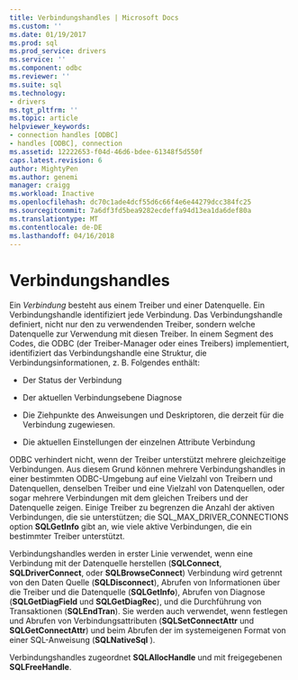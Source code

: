 ```yaml
---
title: Verbindungshandles | Microsoft Docs
ms.custom: ''
ms.date: 01/19/2017
ms.prod: sql
ms.prod_service: drivers
ms.service: ''
ms.component: odbc
ms.reviewer: ''
ms.suite: sql
ms.technology:
- drivers
ms.tgt_pltfrm: ''
ms.topic: article
helpviewer_keywords:
- connection handles [ODBC]
- handles [ODBC], connection
ms.assetid: 12222653-f04d-46d6-bdee-61348f5d550f
caps.latest.revision: 6
author: MightyPen
ms.author: genemi
manager: craigg
ms.workload: Inactive
ms.openlocfilehash: dc70c1ade4dcf55d6c66f4e6e44279dcc384fc25
ms.sourcegitcommit: 7a6df3fd5bea9282ecdeffa94d13ea1da6def80a
ms.translationtype: MT
ms.contentlocale: de-DE
ms.lasthandoff: 04/16/2018
---
```

# <a name="connection-handles"></a>Verbindungshandles
Ein *Verbindung* besteht aus einem Treiber und einer Datenquelle. Ein Verbindungshandle identifiziert jede Verbindung. Das Verbindungshandle definiert, nicht nur den zu verwendenden Treiber, sondern welche Datenquelle zur Verwendung mit diesen Treiber. In einem Segment des Codes, die ODBC (der Treiber-Manager oder eines Treibers) implementiert, identifiziert das Verbindungshandle eine Struktur, die Verbindungsinformationen, z. B. Folgendes enthält:  
  
-   Der Status der Verbindung  
  
-   Der aktuellen Verbindungsebene Diagnose  
  
-   Die Ziehpunkte des Anweisungen und Deskriptoren, die derzeit für die Verbindung zugewiesen.  
  
-   Die aktuellen Einstellungen der einzelnen Attribute Verbindung  
  
 ODBC verhindert nicht, wenn der Treiber unterstützt mehrere gleichzeitige Verbindungen. Aus diesem Grund können mehrere Verbindungshandles in einer bestimmten ODBC-Umgebung auf eine Vielzahl von Treibern und Datenquellen, denselben Treiber und eine Vielzahl von Datenquellen, oder sogar mehrere Verbindungen mit dem gleichen Treibers und der Datenquelle zeigen. Einige Treiber zu begrenzen die Anzahl der aktiven Verbindungen, die sie unterstützen; die SQL_MAX_DRIVER_CONNECTIONS option **SQLGetInfo** gibt an, wie viele aktive Verbindungen, die ein bestimmter Treiber unterstützt.  
  
 Verbindungshandles werden in erster Linie verwendet, wenn eine Verbindung mit der Datenquelle herstellen (**SQLConnect**, **SQLDriverConnect**, oder **SQLBrowseConnect**) Verbindung wird getrennt von den Daten Quelle (**SQLDisconnect**), Abrufen von Informationen über die Treiber und die Datenquelle (**SQLGetInfo**), Abrufen von Diagnose (**SQLGetDiagField** und **SQLGetDiagRec**), und die Durchführung von Transaktionen (**SQLEndTran**). Sie werden auch verwendet, wenn festlegen und Abrufen von Verbindungsattributen (**SQLSetConnectAttr** und **SQLGetConnectAttr**) und beim Abrufen der im systemeigenen Format von einer SQL-Anweisung (**SQLNativeSql** ).  
  
 Verbindungshandles zugeordnet **SQLAllocHandle** und mit freigegebenen **SQLFreeHandle**.
